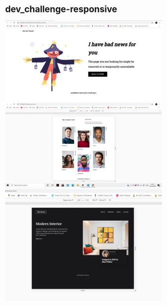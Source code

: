 # dev_challenge-responsive
<p>
<img src="404-not-found/assest/404-Website-Desktop-size- assest.jpg" >
<img src="My-team-page/Assest/team-work-desktop-size.png">
<img src="Interior Consultant/Assest/devchallenges-desktop size.jpg">
</p>

